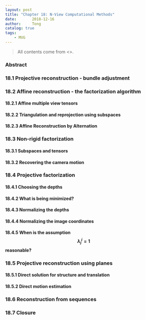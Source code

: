 ```yaml
---
layout: post
title: "Chapter 18: N-View Computational Methods"
date:       2018-12-16
author:     Tong
catalog: true
tags:
    - MVG
---
```


> All contents come from <<Multiple View Geometry in Computer Vision>>.

### Abstract

### 18.1 Projective reconstruction - bundle adjustment

### 18.2 Affine reconstruction - the factorization algorithm

#### 18.2.1 Affine multiple view tensors

#### 18.2.2 Triangulation and reprojection using subspaces

#### 18.2.3 Affine Reconstruction by Alternation

### 18.3 Non-rigid factorization

#### 18.3.1 Subspaces and tensors

#### 18.3.2 Recovering the camera motion

### 18.4 Projective factorization

#### 18.4.1 Choosing the depths

#### 18.4.2 What is being minimized?

#### 18.4.3 Normalizing the depths

#### 18.4.4 Normalizing the image coordinates

#### 18.4.5 When is the assumption $$\lambda_j^i = 1$$ reasonable?

### 18.5 Projective reconstruction using planes

#### 18.5.1 Direct solution for structure and translation

#### 18.5.2 Direct motion estimation

### 18.6 Reconstruction from sequences

### 18.7 Closure
